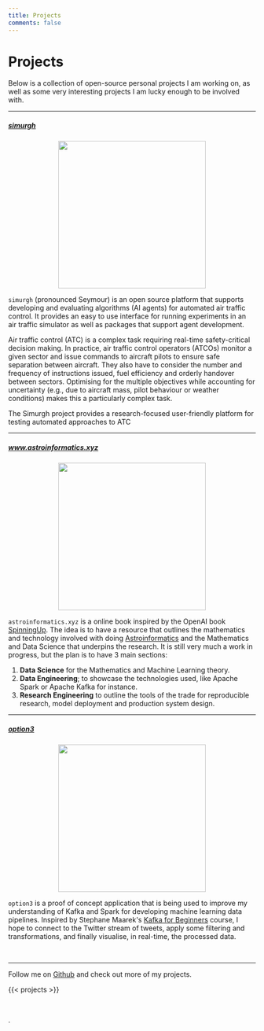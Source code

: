 ```yaml
---
title: Projects
comments: false
---
```


# Projects

Below is a collection of open-source personal projects I am working on, as well as some very interesting projects I am lucky enough to be involved with.

---

##### [simurgh](https://github.com/alan-turing-institute/simurgh)

<center>
<img src="/blog/img/projects/simurgh-wiki.jpg" class="alignright" height="300" style="float: center;margin: 0px 0px 0px 0px;">
</center>

`simurgh` (pronounced Seymour) is an open source platform that supports developing and evaluating
algorithms (AI agents) for automated air traffic control. It provides an easy to use interface for
running experiments in an air traffic simulator as well as packages that support agent development.

Air traffic control (ATC) is a complex task requiring real-time safety-critical decision making. In
practice, air traffic control operators (ATCOs) monitor a given sector and issue commands to
aircraft pilots to ensure safe separation between aircraft. They also have to consider the number
and frequency of instructions issued, fuel efficiency and orderly handover between sectors.
Optimising for the multiple objectives while accounting for uncertainty (e.g., due to aircraft mass,
pilot behaviour or weather conditions) makes this a particularly complex task.

The Simurgh project provides a research-focused user-friendly platform for testing automated
approaches to ATC

---

##### www.astroinformatics.xyz

<!-- <img src="/blog/img/projects/logo_transparent.png" class="alignright" height="300" style="float: right;margin: 10px 5px 5px 0px;"> -->
<center>
<img src="/blog/img/projects/logo_transparent_resize.png" class="alignright" height="300" style="float: center;margin: 0px 0px 0px 0px;">
</center>

`astroinformatics.xyz` is a online book inspired by the OpenAI book
[SpinningUp](http://www.astroinformatics.xyz/etc/www.openai.com). The idea is to have a resource
that outlines the mathematics and technology involved with doing
[Astroinformatics](https://en.wikipedia.org/wiki/Astroinformatics) and the Mathematics and Data
Science that underpins the research. It is still very much a work in progress, but the plan is to
have 3 main sections:
1. **Data Science** for the Mathematics and Machine Learning theory.
2. **Data Engineering**; to showcase the technologies used, like Apache Spark or Apache Kafka for instance.
3. **Research Engineering** to outline the tools of the trade for reproducible research, model deployment and
production system design.

<!-- <embed src="http://www.astroinformatics.xyz" width="675" height="400" /> -->

---

##### [option3](https://github.com/tallamjr/option3)

<!-- <img src="/blog/img/projects/logo_transparent.png" class="alignright" height="300" style="float: right;margin: 10px 5px 5px 0px;"> -->
<center>
<img src="/blog/img/projects/option3.png" class="alignright" height="300" style="float: center;margin: 0px 0px 0px 0px;">
</center>

`option3` is a proof of concept application that is being used to improve my understanding of
Kafka and Spark for developing machine learning data pipelines. Inspired by Stephane Maarek's [Kafka
for Beginners](https://www.linkedin.com/learning/learn-apache-kafka-for-beginners) course, I hope to
connect to the Twitter stream of tweets, apply some filtering and transformations, and finally
visualise, in real-time, the processed data.

<br>

---

Follow me on [Github](https://www.github.com/tallamjr/) and check out more of my projects.

{{< projects >}}

<br>

.
